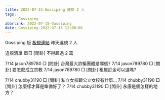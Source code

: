 ```yaml
---
title: 2022-07-15-Gossiping 違規 2 人
tags:
    - Gossiping
abbrlink: 2022-07-15-Gossiping
date: Gossiping-2022-07-15 12:00:00
---
```

Gossiping 板 [板規連結](https://www.ptt.cc/bbs/Gossiping/M.1637425085.A.07D.html)
昨天違規 2 人
<!-- more -->

違規清單
單日 [問卦] 不得超過 2 篇

7/14 jason789780 □ [問卦] 台灣最大詐騙團體是哪個?
7/14 jason789780 □ [問卦] 要怎麼成立宗教
7/14 jason789780 □ [問卦] 租屋訂金可以退嗎?

7/14 chubby31190 □ [問卦] 私立女校跟公立女校有什麼…
7/14 chubby31190 □ [問卦] 怎麼樣才算是準備好了？
7/14 chubby31190 □ [問卦] 永康是個怎樣的地方？